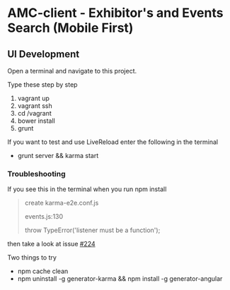 AMC-client - Exhibitor's and Events Search (Mobile First)
==========

UI Development
---

Open a terminal and navigate to this project.

Type these step by step

1. vagrant up
2. vagrant ssh
3. cd /vagrant
4. bower install
5. grunt

If you want to test and use LiveReload enter the following in the terminal

- grunt server && karma start

### Troubleshooting

If you see this in the terminal when you run npm install

> create karma-e2e.conf.js
>
> events.js:130
>
> throw TypeError('listener must be a function');

then take a look at issue [#224](https://github.com/yeoman/generator-angular/issues/224)

Two things to try

- npm cache clean
- npm uninstall -g generator-karma && npm install -g generator-angular




